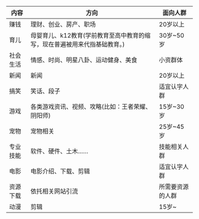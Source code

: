 
|   内容   |                                方向                                |    面向人群     |
| ------- | ----------------------------------------------------------------- | -------------- |
| 赚钱     | 理财、创业、房产、职场                                               | 20岁以上        |
| 育儿     | 母婴育儿、k12教育(学前教育至高中教育的缩写，现在普遍被用来代指基础教育。) | 30岁~50岁       |
| 社会生活 | 情感、时尚、明星八卦、运动健身、美食                                  | 小资群体        |
| 新闻     | 新闻                                                               | 20岁以上        |
| 搞笑     | 笑话、段子                                                          | 适宜认字人群     |
| 游戏     | 各类游戏资讯、视频、攻略(比如：王者荣耀、阴阳师)                        | 15岁~30岁       |
| 宠物     | 宠物相关                                                           | 25岁~45岁       |
| 专业技能 | 软件、硬件、土木……                                                  | 技能相关人群     |
| 电影     | 电影介绍、下载、剪辑                                                 | 适宜认字人群     |
| 资源下载 | 依托相关网站引流                                                    | 所需要资源的人群 |
| 动漫     | 剪辑                                                               | 15岁~           |